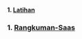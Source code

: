 **1. [Latihan](https://github.com/Afifa9/tekn-cloud-computing/blob/74657f9795b33af1c95f76b4a4523efcb69bdbcf/minggu-03/latihan.md)**  
### 1. [Rangkuman-Saas](https://github.com/Afifa9/tekn-cloud-computing/blob/20ff72ba373dfc288bfc2c332afe7a42402370e9/minggu-02/rangkuman-saas.md) ###
